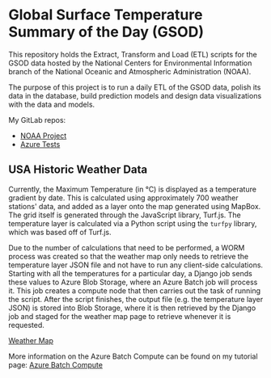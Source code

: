 Global Surface Temperature Summary of the Day (GSOD)
====================================================

This repository holds the Extract, Transform and Load (ETL) scripts for the GSOD data hosted by the National Centers
for Environmental Information branch of the  National Oceanic and Atmospheric Administration (NOAA).

The purpose of this project is to run a daily ETL of the GSOD data, polish its data in the database,
build prediction models and design data visualizations with the data and models.

My GitLab repos:

*  [NOAA Project](https://gitlab.com/ServerJS/GSOD)
*  [Azure Tests](https://gitlab.com/lingsin5234/azure-tests)


## USA Historic Weather Data
Currently, the Maximum Temperature (in °C) is displayed as a temperature gradient by date. This is calculated using
approximately 700 weather stations' data, and added as a layer onto the map generated using MapBox. The grid itself
is generated through the JavaScript library, Turf.js. The temperature layer is calculated via a Python script using
the `turfpy` library, which was based off of Turf.js.

Due to the number of calculations that need to be performed, a WORM process was created so that the weather map only
needs to retrieve the temperature layer JSON file and not have to run any client-side calculations. Starting with all
the temperatures for a particular day, a Django job sends these values to Azure Blob Storage, where an Azure Batch job
will process it. This job creates a compute node that then carries out the task of running the script. After the script
finishes, the output file (e.g. the temperature layer JSON) is stored into Blob Storage, where it is then retrieved by
the Django job and staged for the weather map page to retrieve whenever it is requested.

[Weather Map](https://portfolio.sinto-ling.ca/gsod/weather-map)

More information on the Azure Batch Compute can be found on my tutorial page:
[Azure Batch Compute](https://portfolio.sinto-ling.ca/tutorials/md/azure_batch)
